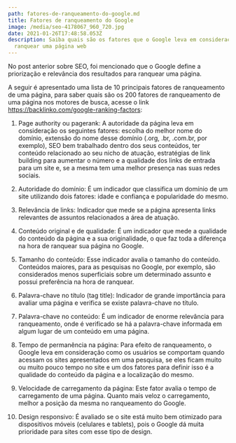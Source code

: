 ```yaml
---
path: fatores-de-ranqueamento-do-google.md
title: Fatores de ranqueamento do Google
image: /media/seo-4178067_960_720.jpg
date: 2021-01-26T17:48:58.053Z
description: Saiba quais são os fatores que o Google leva em consideração ao
  ranquear uma página web
---
```

No post anterior sobre SEO, foi mencionado que o Google define a priorização e relevância dos resultados para ranquear uma página.

A seguir é apresentado uma lista de 10 principais fatores de ranqueamento de uma página, para saber quais são os 200 fatores de ranqueamento de uma página nos motores de busca, acesse o link https://backlinko.com/google-ranking-factors:

1. Page authority ou pagerank: A autoridade da página leva em consideração os seguintes fatores: escolha do melhor nome do domínio, extensão do nome desse domínio (.org, .br, .com.br, por exemplo), SEO bem trabalhado dentro dos seus conteúdos,  ter conteúdo relacionado ao seu nicho de atuação, estratégias de link building para aumentar o número e a qualidade dos links de entrada para um site e, se a mesma tem uma melhor presença nas suas redes sociais.

2.  Autoridade do domínio: É um indicador que classifica um domínio de um site utilizando dois fatores: idade e confiança e popularidade do mesmo.

3. Relevância de links: Indicador que mede se a página apresenta links relevantes de assuntos relacionados a área de atuação.

4. Conteúdo original e de qualidade: É um indicador que mede a qualidade do conteúdo da página e a sua originalidade, o que faz toda a diferença na hora de ranquear sua página no Google.

5. Tamanho do conteúdo: Esse indicador avalia o tamanho do conteúdo. Conteúdos maiores, para as pesquisas no Google, por exemplo, são considerados menos superficiais sobre um determinado assunto e possui preferência na hora de ranquear.

6. Palavra-chave no título (tag title): Indicador de grande importância para avaliar uma página e verifica se existe palavra-chave no título.

7. Palavra-chave no conteúdo: É um indicador de enorme relevância para ranqueamento, onde é verificado se há a palavra-chave informada em algum lugar de um conteúdo em uma página.

8. Tempo de permanência na página: Para efeito de ranqueamento, o Google leva em consideração como os usuários se comportam quando acessam os sites apresentados em uma pesquisa, se eles ficam muito ou muito pouco tempo no site e um dos fatores para definir isso é a qualidade do conteúdo da página e a localização do mesmo.

9. Velocidade de carregamento da página: Este fator avalia o tempo de carregamento de uma página. Quanto mais veloz o carregamento, melhor a posição da mesma no ranqueamento do Google.

10. Design responsivo: É avaliado se o site está muito bem otimizado para dispositivos móveis (celulares e tablets), pois o Google dá muita prioridade para sites com esse tipo de design.